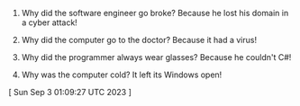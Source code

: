  
1. Why did the software engineer go broke?
   Because he lost his domain in a cyber attack!

2. Why did the computer go to the doctor?
   Because it had a virus!

3. Why did the programmer always wear glasses?
   Because he couldn't C#!

4. Why was the computer cold?
   It left its Windows open!
 
[ 
Sun Sep  3 01:09:27 UTC 2023
 ]
